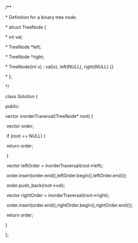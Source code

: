 /**

 \* Definition for a binary tree node.

 \* struct TreeNode {

 \*   int val;

 \*   TreeNode *left;

 \*   TreeNode *right;

 \*   TreeNode(int x) : val(x), left(NULL), right(NULL) {}

 \* };

 */

class Solution {

public:

  vector<int> inorderTraversal(TreeNode* root) {

​    vector<int> order;

​    if (root == NULL) {

​      return order;

​    }

​    vector<int> leftOrder = inorderTraversal(root->left);

​    order.insert(order.end(),leftOrder.begin(),leftOrder.end());

​    order.push_back(root->val);

​    vector<int> rightOrder = inorderTraversal(root->right);

​    order.insert(order.end(),rightOrder.begin(),rightOrder.end());

​    return order;

  }

};